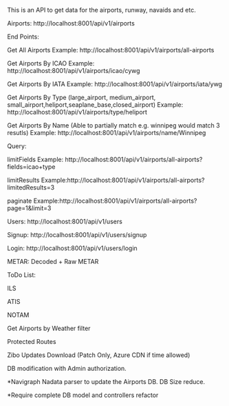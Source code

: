 This is an API to get data for the airports, runway, navaids and etc.

Airports: http://localhost:8001/api/v1/airports

End Points:

Get All Airports
Example: http://localhost:8001/api/v1/airports/all-airports

Get Airports By ICAO
Example: http://localhost:8001/api/v1/airports/icao/cywg

Get Airports By IATA
Example: http://localhost:8001/api/v1/airports/iata/ywg

Get Airports By Type (large_airport, medium_airport, small_airport,heliport,seaplane_base,closed_airport)
Example: http://localhost:8001/api/v1/airports/type/heliport

Get Airports By Name (Able to partially match e.g. winnipeg would match 3 resutls)
Example: http://localhost:8001/api/v1/airports/name/Winnipeg

Query:

limitFields
Example: http://localhost:8001/api/v1/airports/all-airports?fields=icao+type

limitResults
Example:http://localhost:8001/api/v1/airports/all-airports?limitedResults=3

paginate
Example:http://localhost:8001/api/v1/airports/all-airports?page=1&limit=3

Users: http://localhost:8001/api/v1/users

Signup: http://localhost:8001/api/v1/users/signup

Login: http://localhost:8001/api/v1/users/login

METAR: Decoded + Raw METAR

ToDo List:

ILS

ATIS

NOTAM

Get Airports by Weather filter

Protected Routes

Zibo Updates Download (Patch Only, Azure CDN if time allowed)

DB modification with Admin authorization.

*Navigraph Nadata parser to update the Airports DB. DB Size reduce.

*Require complete DB model and controllers refactor 
